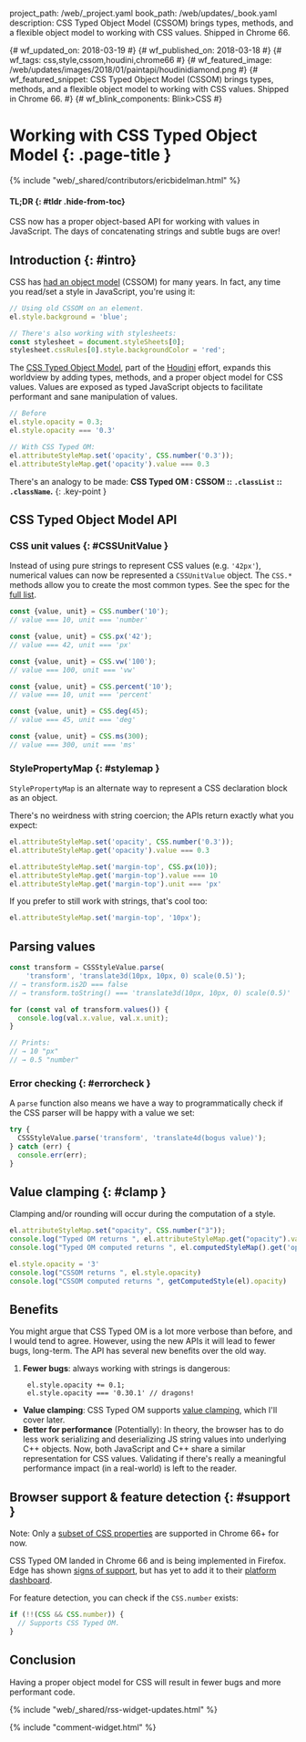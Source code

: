 project_path: /web/_project.yaml
book_path: /web/updates/_book.yaml
description: CSS Typed Object Model (CSSOM) brings types, methods, and a flexible object model to working with CSS values. Shipped in Chrome 66.

{# wf_updated_on: 2018-03-19 #}
{# wf_published_on: 2018-03-18 #}
{# wf_tags: css,style,cssom,houdini,chrome66 #}
{# wf_featured_image: /web/updates/images/2018/01/paintapi/houdinidiamond.png #}
{# wf_featured_snippet: CSS Typed Object Model (CSSOM) brings types, methods, and a flexible object model to working with CSS values. Shipped in Chrome 66. #}
{# wf_blink_components: Blink>CSS #}

# Working with CSS Typed Object Model {: .page-title }

{% include "web/_shared/contributors/ericbidelman.html" %}

#### TL;DR {: #tldr .hide-from-toc}

CSS now has a proper object-based API for working with values in JavaScript.
The days of concatenating strings and subtle bugs are over!

## Introduction {: #intro}

CSS has [had an object model][cssom-old] (CSSOM) for many years. In fact, any
time you read/set a style in JavaScript, you're using it:

```javascript
// Using old CSSOM on an element.
el.style.background = 'blue';

// There's also working with stylesheets:
const stylesheet = document.styleSheets[0];
stylesheet.cssRules[0].style.backgroundColor = 'red';
```

The [CSS Typed Object Model][spec], part of the [Houdini][houdini] effort,
expands this worldview by adding types, methods, and a proper object model for
CSS values. Values are exposed as typed JavaScript objects to facilitate
performant and sane manipulation of values.

```javascript
// Before
el.style.opacity = 0.3;
el.style.opacity === '0.3'

// With CSS Typed OM:
el.attributeStyleMap.set('opacity', CSS.number('0.3'));
el.attributeStyleMap.get('opacity').value === 0.3
```

There's an analogy to be made: **CSS Typed OM : CSSOM :: `.classList` :: `.className`.**
{: .key-point }

## CSS Typed Object Model API

### CSS unit values {: #CSSUnitValue }

Instead of using pure strings to represent CSS values (e.g. `'42px'`), numerical
values can now be represented a `CSSUnitValue` object. The `CSS.*` methods allow
you to create the most common types. See the spec for the [full list](https://drafts.css-houdini.org/css-typed-om/#numeric-value).

```javascript
const {value, unit} = CSS.number('10');
// value === 10, unit === 'number'

const {value, unit} = CSS.px('42');
// value === 42, unit === 'px'

const {value, unit} = CSS.vw('100');
// value === 100, unit === 'vw'

const {value, unit} = CSS.percent('10');
// value === 10, unit === 'percent'

const {value, unit} = CSS.deg(45);
// value === 45, unit === 'deg'

const {value, unit} = CSS.ms(300);
// value === 300, unit === 'ms'
```

### StylePropertyMap {: #stylemap }

`StylePropertyMap` is an alternate way to represent a CSS declaration block as
an object.


There's no weirdness with string coercion; the APIs return exactly what you expect:

```javascript
el.attributeStyleMap.set('opacity', CSS.number('0.3'));
el.attributeStyleMap.get('opacity').value === 0.3

el.attributeStyleMap.set('margin-top', CSS.px(10));
el.attributeStyleMap.get('margin-top').value === 10
el.attributeStyleMap.get('margin-top').unit === 'px'
```

If you prefer to still work with strings, that's cool too:

```javascript
el.attributeStyleMap.set('margin-top', '10px');
```

## Parsing values

```javascript
const transform = CSSStyleValue.parse(
    'transform', 'translate3d(10px, 10px, 0) scale(0.5)');
// → transform.is2D === false
// → transform.toString() === 'translate3d(10px, 10px, 0) scale(0.5)'

for (const val of transform.values()) {
  console.log(val.x.value, val.x.unit);
}

// Prints:
// → 10 "px"
// → 0.5 "number"
```

### Error checking {: #errorcheck }

A `parse` function also means we have a way to programmatically check if the CSS
parser will be happy with a value we set:

```javascript
try {
  CSSStyleValue.parse('transform', 'translate4d(bogus value)');
} catch (err) {
  console.err(err);
}
```

## Value clamping {: #clamp }

Clamping and/or rounding will occur during the computation of a style.

```javascript
el.attributeStyleMap.set("opacity", CSS.number("3"));
console.log("Typed OM returns ", el.attributeStyleMap.get("opacity").value)
console.log("Typed OM computed returns ", el.computedStyleMap().get('opacity').value)

el.style.opacity = '3'
console.log("CSSOM returns ", el.style.opacity)
console.log("CSSOM computed returns ", getComputedStyle(el).opacity)
```

## Benefits

You might argue that CSS Typed OM is a lot more verbose than before, and I
would tend to agree. However, using the new APIs it will lead to fewer bugs,
long-term. The API has several new benefits over the old way.

1. **Fewer bugs**: always working with strings is dangerous:

        el.style.opacity += 0.1;
        el.style.opacity === '0.30.1' // dragons!

- **Value clamping**: CSS Typed OM supports [value clamping](#clamping), which
I'll cover later.
- **Better for performance** (Potentially): In theory, the browser has to do
  less work serializing and deserializing JS string values into underlying C++
  objects. Now, both JavaScript and C++ share a similar representation for CSS
  values. Validating if there's really a meaningful performance impact (in a
  real-world) is left to the reader.

## Browser support & feature detection {: #support }

Note: Only a [subset of CSS properties](https://chromium.googlesource.com/chromium/src/+/master/third_party/WebKit/Source/core/css/cssom/README.md) are supported in
Chrome 66+ for now.

CSS Typed OM landed in Chrome 66 and is being implemented in Firefox. Edge has
shown [signs of support][edge-support], but has yet to add it to their
[platform dashboard](https://developer.microsoft.com/en-us/microsoft-edge/platform/status/).

For feature detection, you can check if the `CSS.number` exists:

```javascript
if (!!(CSS && CSS.number)) {
  // Supports CSS Typed OM.
}
```

## Conclusion

Having a proper object model for CSS will result in fewer bugs and more
performant code.

{% include "web/_shared/rss-widget-updates.html" %}

{% include "comment-widget.html" %}


[cssom-old]: https://developer.mozilla.org/en-US/docs/Web/API/CSS_Object_Model/Using_dynamic_styling_information
[spec]: https://drafts.csswg.org/cssom/
[chromestatus]: https://www.chromestatus.com/feature/5682491075592192
[houdini]: /web/updates/2016/05/houdini
[edge-support]: https://lists.w3.org/Archives/Public/public-houdini/2015Oct/0011.html
